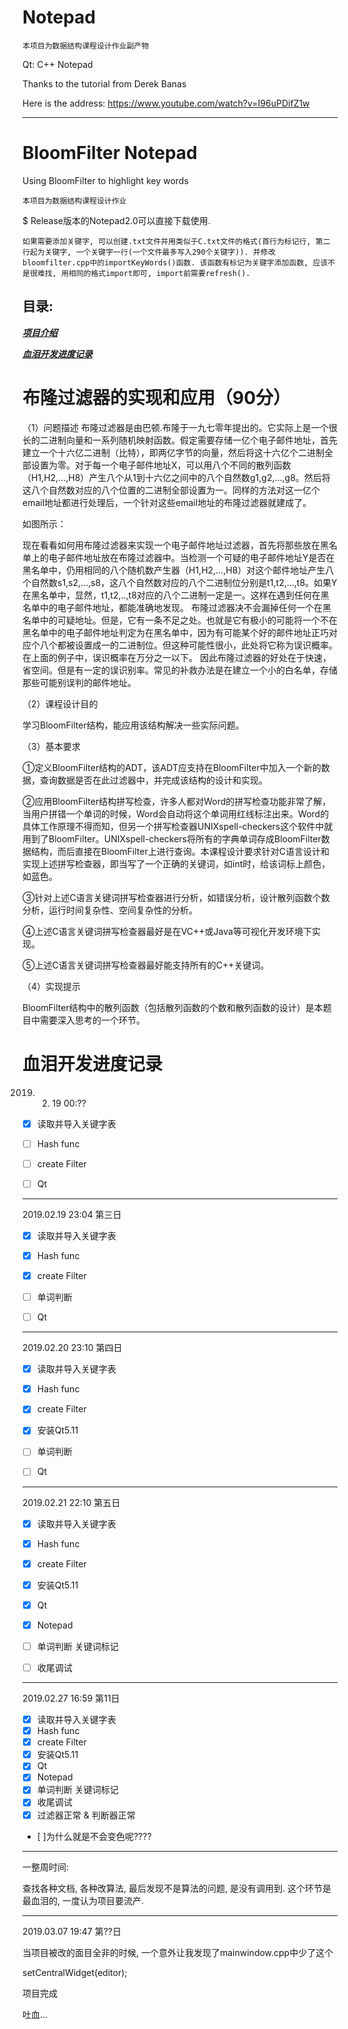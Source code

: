 # Notepad

`本项目为数据结构课程设计作业副产物`

Qt: C++ Notepad

Thanks to the tutorial from Derek Banas 

Here is the address: https://www.youtube.com/watch?v=I96uPDifZ1w

----------------------------------------------------------------

# BloomFilter Notepad

Using BloomFilter to highlight key words

`本项目为数据结构课程设计作业`

$ Release版本的Notepad2.0可以直接下载使用.

`如果需要添加关键字, 可以创建.txt文件并用类似于C.txt文件的格式(首行为标记行, 第二行起为关键字, 一个关键字一行(一个文件最多写入290个关键字)). 并修改bloomfilter.cpp中的importKeyWords()函数. 该函数有标记为关键字添加函数, 应该不是很难找, 用相同的格式import即可, import前需要refresh().`

## 目录:

  ___[项目介绍](#布隆过滤器的实现和应用（90分）)___
  
  ___[血泪开发进度记录](#血泪开发进度记录)___

# 布隆过滤器的实现和应用（90分）

（1）问题描述
布隆过滤器是由巴顿.布隆于一九七零年提出的。它实际上是一个很长的二进制向量和一系列随机映射函数。假定需要存储一亿个电子邮件地址，首先建立一个十六亿二进制（比特），即两亿字节的向量，然后将这十六亿个二进制全部设置为零。对于每一个电子邮件地址X，可以用八个不同的散列函数（H1,H2,...,H8）产生八个从1到十六亿之间中的八个自然数g1,g2,...,g8。然后将这八个自然数对应的八个位置的二进制全部设置为一。同样的方法对这一亿个email地址都进行处理后，一个针对这些email地址的布隆过滤器就建成了。

如图所示：
 
现在看看如何用布隆过滤器来实现一个电子邮件地址过滤器，首先将那些放在黑名单上的电子邮件地址放在布隆过滤器中。当检测一个可疑的电子邮件地址Y是否在黑名单中，仍用相同的八个随机数产生器（H1,H2,...,H8）对这个邮件地址产生八个自然数s1,s2,...,s8，这八个自然数对应的八个二进制位分别是t1,t2,...,t8。如果Y在黑名单中，显然，t1,t2,..,t8对应的八个二进制一定是一。这样在遇到任何在黑名单中的电子邮件地址，都能准确地发现。
布隆过滤器决不会漏掉任何一个在黑名单中的可疑地址。但是，它有一条不足之处。也就是它有极小的可能将一个不在黑名单中的电子邮件地址判定为在黑名单中，因为有可能某个好的邮件地址正巧对应个八个都被设置成一的二进制位。但这种可能性很小，此处将它称为误识概率。在上面的例子中，误识概率在万分之一以下。
因此布隆过滤器的好处在于快速，省空间。但是有一定的误识别率。常见的补救办法是在建立一个小的白名单，存储那些可能别误判的邮件地址。

（2）课程设计目的

学习BloomFilter结构，能应用该结构解决一些实际问题。

（3）基本要求

①定义BloomFilter结构的ADT，该ADT应支持在BloomFilter中加入一个新的数据，查询数据是否在此过滤器中，并完成该结构的设计和实现。

②应用BloomFilter结构拼写检查，许多人都对Word的拼写检查功能非常了解，当用户拼错一个单词的时候，Word会自动将这个单词用红线标注出来。Word的具体工作原理不得而知，但另一个拼写检查器UNIXspell-checkers这个软件中就用到了BloomFilter。UNIXspell-checkers将所有的字典单词存成BloomFilter数据结构，而后直接在BloomFilter上进行查询。本课程设计要求针对C语言设计和实现上述拼写检查器，即当写了一个正确的关键词，如int时，给该词标上颜色，如蓝色。

③针对上述C语言关键词拼写检查器进行分析，如错误分析，设计散列函数个数分析，运行时间复杂性、空间复杂性的分析。

④上述C语言关键词拼写检查器最好是在VC++或Java等可视化开发环境下实现。

⑤上述C语言关键词拼写检查器最好能支持所有的C++关键词。

（4）实现提示

BloomFilter结构中的散列函数（包括散列函数的个数和散列函数的设计）是本题目中需要深入思考的一个环节。

# 血泪开发进度记录

2019. 02. 19 00:??
- [x] 读取并导入关键字表

- [ ] Hash func
- [ ] create Filter
- [ ] Qt
---------------------------------------
2019.02.19 23:04 第三日
- [x] 读取并导入关键字表
- [x] Hash func
- [x] create Filter

- [ ] 单词判断
- [ ] Qt
--------------------------------------------
2019.02.20 23:10 第四日
- [x] 读取并导入关键字表
- [x] Hash func
- [x] create Filter
- [x] 安装Qt5.11

- [ ] 单词判断
- [ ] Qt
------------------------------------------
2019.02.21 22:10 第五日 
- [x] 读取并导入关键字表
- [x] Hash func
- [x] create Filter
- [x] 安装Qt5.11
- [x] Qt
- [x] Notepad

- [ ] 单词判断 关键词标记
- [ ] 收尾调试
------------------------------------------
2019.02.27 16:59 第11日 
- [x] 读取并导入关键字表
- [x] Hash func
- [x] create Filter
- [x] 安装Qt5.11
- [x] Qt
- [x] Notepad
- [x] 单词判断 关键词标记
- [x] 收尾调试
- [x] 过滤器正常 & 判断器正常

- [ ]为什么就是不会变色呢????
------------------------------------------

一整周时间:

查找各种文档, 各种改算法, 最后发现不是算法的问题, 是没有调用到.
这个环节是最血泪的, 一度认为项目要流产.

------------------------------------------
2019.03.07 19:47 第??日

当项目被改的面目全非的时候, 一个意外让我发现了mainwindow.cpp中少了这个

setCentralWidget(editor);

项目完成

吐血...

